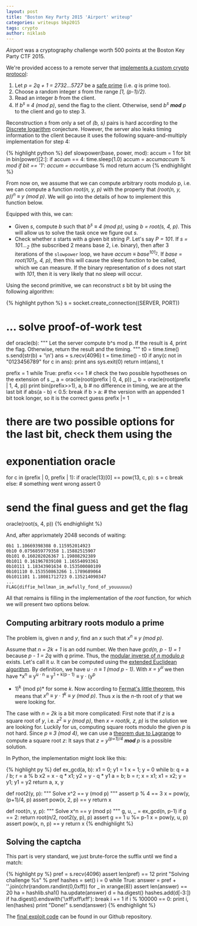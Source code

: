 ```yaml
---
layout: post
title: "Boston Key Party 2015 'Airport' writeup"
categories: writeups bkp2015
tags: crypto
author: niklasb
---
```


*Airport* was a cryptography challenge worth 500 points at the Boston Key Party
CTF 2015.

We're provided access to a remote server that [implements a custom crypto
protocol](https://github.com/kitctf/writeups/blob/master/bkp2015/airport/airport.py.c8830782c42d5a14ac2efffa22a4eed1):

1. Let *p = 2q + 1 = 2732...5727* be a [safe prime](http://en.wikipedia.org/wiki/Safe_prime) (i.e. *q* is prime too).
2. Choose a random integer *s* from the range *[1, (p-1)/2)*.
3. Read an integer *b* from the client.
4. If *b<sup>s</sup> ≡ 4 (mod p)*, send the flag to the client. Otherwise,
   send *b<sup>s</sup> <b>mod</b> p* to the client and go to step 3.

Reconstruction *s* from only a set of *(b, s)* pairs is hard according to the
[Discrete logarithm](http://en.wikipedia.org/wiki/Discrete_logarithm)
conjecture. However, the server also leaks timing information to the client
because it uses the following square-and-multiply implementation for step 4:

{% highlight python %}
def slowpower(base, power, mod):
    accum = 1
    for bit in bin(power)[2:]:
        if accum == 4:
            time.sleep(1.0)
        accum = accum*accum % mod
        if bit == '1':
            accum = accum*base % mod
    return accum
{% endhighlight %}

From now on, we assume that we can compute arbitrary roots modulo p, i.e.
we can compute a function *root(n, y, p)* with the property that
*(root(n, y, p))<sup>n</sup> ≡ y (mod p)*. We will go into the details of how
to implement this function below.

Equipped with this, we can:

* Given *s*, compute *b* such that *b<sup>s</sup> ≡ 4 (mod p)*, using *b
  = root(s, 4, p)*. This will allow us to solve the task once we figure out
  *s*.
* Check whether *s* starts with a given bit string *P*. Let's say *P = 101*.
If *s = 101...<sub>2</sub>* (the subscribed 2 means base 2, i.e. binary), then
after 3 iterations of the `slowpower` loop, we have *accum ≡ base<sup>101<sub>2</sub></sup>*.
If *base = root(101<sub>2</sub>, 4, p)*, then this will cause the sleep function to be
called, which we can measure. If the binary representation of *s* does not
start with *101*, then it is very likely that no sleep will occur.

Using the second primitive, we can reconstruct *s* bit by bit using the
following algorithm:

{% highlight python %}
s = socket.create_connection((SERVER, PORT))

# ... solve proof-of-work test

def oracle(b):
    """ Let the server compute b^s mod p. If the result is 4, print
    the flag. Otherwise, return the result and the timing. """
    t0 = time.time()
    s.send(str(b) + '\n')
    ans = s.recv(4096)
    t = time.time() - t0
    if any(c not in "0123456789" for c in ans):
        print ans
        sys.exit(0)
    return int(ans), t

prefix = 1
while True:
    prefix <<= 1
    # check the two possible hypotheses on the extension of s
    _, a = oracle(root(prefix | 0, 4, p))
    _, b = oracle(root(prefix | 1, 4, p))
    print bin(prefix>>1), a, b
    # no difference in timing, we are at the last bit
    if abs(a - b) < 0.5:
        break
    if b > a:
        # the version with an appended 1 bit took longer, so it is the correct guess
        prefix |= 1

# there are two possible options for the last bit, check them using the
# exponentiation oracle
for c in (prefix | 0, prefix | 1):
    if oracle(13)[0] == pow(13, c, p):
        s = c
        break
else:
    # something went wrong
    assert 0

# send the final guess and get the flag
oracle(root(s, 4, p))
{% endhighlight %}

And, after apprixmately 2048 seconds of waiting:

    0b1 1.10669398308 0.115952014923
    0b10 0.0756859779358 1.15882515907
    0b101 0.160202026367 1.19808292389
    0b1011 0.161967039108 1.16554093361
    0b10111 1.18343901634 0.153500080109
    0b101110 0.153550863266 1.1789689064
    0b1011101 1.18081712723 0.135214090347
    ...
    FLAG{diffie_hellman_im_awfully_fond_of_youuuuuu}

All that remains is filling in the implementation of the *root* function, for
which we will present two options below.

## Computing arbitrary roots modulo a prime

The problem is, given *n* and *y*, find an *x* such that *x<sup>n</sup>
≡ y (mod p)*.

Assume that *n = 2k + 1* is an odd number. We then have *gcd(n, p - 1) = 1*
because *p - 1 = 2q* with *q* prime. Thus, the
[modular inverse of *n* modulo *p*](http://en.wikipedia.org/wiki/Modular_multiplicative_inverse)
exists. Let's call it *u*. It can be computed using the [extended Euclidean
algorithm](http://en.wikipedia.org/wiki/Extended_Euclidean_algorithm). By definition,
we have *u · n ≡ 1 (mod p - 1)*. With *x = y<sup>u</sup>* we then have
*x<sup>n</sup> ≡ y<sup>u · n</sup> ≡ y<sup>1 + k(p - 1)</sup> ≡ y · (y<sup>p
- 1</sup>)<sup>k</sup> (mod p)* for some *k*. Now according to [Fermat's little
  theorem](http://en.wikipedia.org/wiki/Fermat%27s_little_theorem), this means
  that *x<sup>n</sup> ≡ y · 1<sup>k</sup> ≡ y (mod p)*. Thus *x* is the *n*-th
  root of *y* that we were looking for.

The case with *n = 2k* is a bit more complicated: First note that if *z* is
a square root of *y*, i.e. *z<sup>2</sup> ≡ y (mod p)*, then *x = root(k, z,
p)* is the solution we are looking for. Luckily for us, computing square roots
modulo the given *p* is not hard. Since *p ≡ 3 (mod 4)*, we can use a [theorem due to
Lagrange](http://en.wikipedia.org/wiki/Quadratic_residue#Prime_or_prime_power_modulus)
to compute a square root *z*: It says that *z = y<sup>(p+1)/4</sup> <b>mod</b> p* is
a possible solution.

In Python, the implementation might look like this:

{% highlight py %}
def ex_gcd(a, b):
    x1 = 0; y1 = 1
    x = 1; y = 0
    while b:
        q = a / b; r = a % b
        x2 = x - q * x1; y2 = y - q * y1
        a = b; b = r; x = x1; x1 = x2; y = y1; y1 = y2
    return a, x, y

def root2(y, p):
    """ Solve x^2 == y (mod p) """
    assert p % 4 == 3
    x = pow(y, (p+1)/4, p)
    assert pow(x, 2, p) == y
    return x

def root(n, y, p):
    """ Solve x^n == y (mod p) """
    g, u, _ = ex_gcd(n, p-1)
    if g == 2:
        return root(n/2, root2(y, p), p)
    assert g == 1
    u %= p-1
    x = pow(y, u, p)
    assert pow(x, n, p) == y
    return x
{% endhighlight %}

## Solving the captcha

This part is very standard, we just brute-force the suffix until we find
a match:

{% highlight py %}
pref = s.recv(4096)
assert len(pref) == 12
print "Solving challenge %s" % pref
hashes = set()
i = 0
while True:
    answer = pref + ''.join(chr(random.randint(0,0xff)) for _ in xrange(8))
    assert len(answer) == 20
    ha = hashlib.sha1()
    ha.update(answer)
    d = ha.digest()
    hashes.add(d[-3:])
    if ha.digest().endswith('\xff\xff\xff'):
        break
    i += 1
    if i % 100000 == 0:
        print i, len(hashes)
print "Done!"
s.send(answer)
{% endhighlight %}

The [final exploit code](https://github.com/kitctf/writeups/blob/master/bkp2015/airport/airport.py.c8830782c42d5a14ac2efffa22a4eed1)
can be found in our Github repository.
